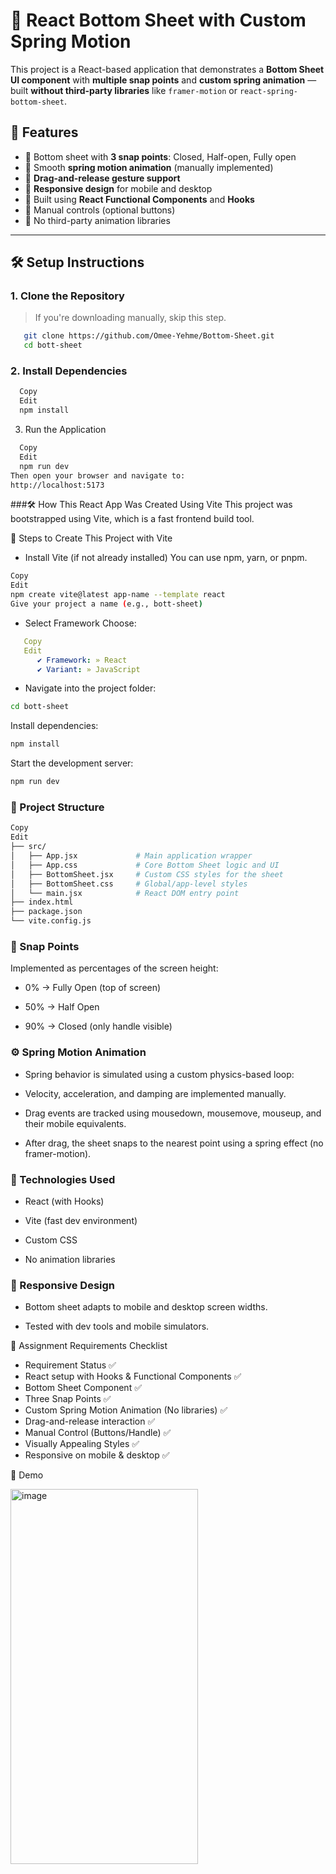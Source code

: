 # 🧩 React Bottom Sheet with Custom Spring Motion

This project is a React-based application that demonstrates a **Bottom Sheet UI component** with **multiple snap points** and **custom spring animation** — built **without third-party libraries** like `framer-motion` or `react-spring-bottom-sheet`.

## 🎯 Features

- 🔹 Bottom sheet with **3 snap points**: Closed, Half-open, Fully open
- 🔹 Smooth **spring motion animation** (manually implemented)
- 🔹 **Drag-and-release gesture support**
- 🔹 **Responsive design** for mobile and desktop
- 🔹 Built using **React Functional Components** and **Hooks**
- 🔹 Manual controls (optional buttons)
- 🔹 No third-party animation libraries

---

## 🛠️ Setup Instructions

### 1. Clone the Repository
> If you're downloading manually, skip this step.
```bash
   git clone https://github.com/Omee-Yehme/Bottom-Sheet.git
   cd bott-sheet
```
### 2. Install Dependencies
```bash
  Copy
  Edit
  npm install
```
3. Run the Application
```bash
  Copy
  Edit
  npm run dev
Then open your browser and navigate to:
http://localhost:5173
```
###🛠️ How This React App Was Created Using Vite
This project was bootstrapped using Vite, which is a fast frontend build tool.

📌 Steps to Create This Project with Vite
- Install Vite (if not already installed)
You can use npm, yarn, or pnpm.
```bash
Copy
Edit
npm create vite@latest app-name --template react
Give your project a name (e.g., bott-sheet)
```
- Select Framework
Choose:
```yaml
   Copy
   Edit
      ✔ Framework: » React
      ✔ Variant: » JavaScript
```
- Navigate into the project folder:
```bash
cd bott-sheet
```
Install dependencies:
```bash
npm install
```
Start the development server:
```bash
npm run dev
```
### 🧱 Project Structure
```bash
Copy
Edit
├── src/
│   ├── App.jsx             # Main application wrapper
│   ├── App.css             # Core Bottom Sheet logic and UI
│   ├── BottomSheet.jsx     # Custom CSS styles for the sheet
│   ├── BottomSheet.css     # Global/app-level styles
│   └── main.jsx            # React DOM entry point
├── index.html
├── package.json
└── vite.config.js
```
### 📱 Snap Points
Implemented as percentages of the screen height:

- 0% → Fully Open (top of screen)

- 50% → Half Open

- 90% → Closed (only handle visible)

### ⚙️ Spring Motion Animation
- Spring behavior is simulated using a custom physics-based loop:

- Velocity, acceleration, and damping are implemented manually.

- Drag events are tracked using mousedown, mousemove, mouseup, and their mobile equivalents.

- After drag, the sheet snaps to the nearest point using a spring effect (no framer-motion).

### 🔧 Technologies Used
- React (with Hooks)

- Vite (fast dev environment)

- Custom CSS

- No animation libraries

### 📱 Responsive Design
- Bottom sheet adapts to mobile and desktop screen widths.

- Tested with dev tools and mobile simulators.

📌 Assignment Requirements Checklist
- Requirement	Status ✅
- React setup with Hooks & Functional Components	✅
- Bottom Sheet Component	✅
- Three Snap Points	✅
- Custom Spring Motion Animation (No libraries)	✅
- Drag-and-release interaction	✅
- Manual Control (Buttons/Handle)	✅
- Visually Appealing Styles	✅
- Responsive on mobile & desktop	✅

📸 Demo

<img width="300" height="600" alt="image" src="https://github.com/user-attachments/assets/c7459d41-aac2-4ced-ba51-09224741a630" />


